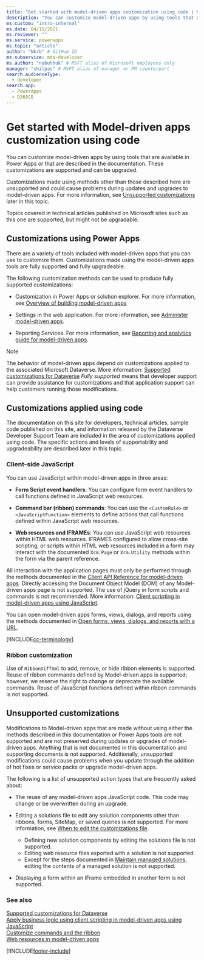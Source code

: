 ```yaml
---
title: "Get started with model-driven apps customization using code | Microsoft Docs" # Intent and product brand in a unique string of 43-59 chars including spaces
description: "You can customize model-driven apps by using tools that are available in Power Apps or that are described in the documentation. " # 115-145 characters including spaces. This abstract displays in the search result.
ms.custom: "intro-internal"
ms.date: 04/15/2021
ms.reviewer: ""
ms.service: powerapps
ms.topic: "article"
author: "Nkrb" # GitHub ID
ms.subservice: mda-developer
ms.author: "nabuthuk" # MSFT alias of Microsoft employees only
manager: "shilpas" # MSFT alias of manager or PM counterpart
search.audienceType:
  - developer
search.app:
  - PowerApps
  - D365CE
---
```

# Get started with Model-driven apps customization using code

You can customize model-driven apps by using tools that are available in Power Apps or that are described in the documentation. These customizations are supported and can be upgraded.

Customizations made using methods other than those described here are unsupported and could cause problems during updates and upgrades to model-driven apps. For more information, see [Unsupported customizations](#unsupported-customizations) later in this topic.

Topics covered in technical articles published on Microsoft sites such as this one are supported, but might not be upgradable.


## Customizations using Power Apps

There are a variety of tools included with model-driven apps that you can use to customize them. Customizations made using the model-driven apps tools are fully supported and fully upgradeable.

The following customization methods can be used to produce fully supported customizations:

- Customization in Power Apps or solution explorer. For more information, see [Overview of building model-driven apps](../../maker/model-driven-apps/model-driven-app-overview.md)

- Settings in the web application. For more information, see [Administer model-driven apps](../../maker/model-driven-apps/model-driven-app-overview.md).

- Reporting Services. For more information, see [Reporting and analytics guide for model-driven apps](../../maker/model-driven-apps/add-reporting-to-app.md).

> [!NOTE]
> The behavior of model-driven apps depend on customizations applied to the associated Microsoft Dataverse. More information: [Supported customizations for Dataverse](../data-platform/supported-customizations.md)
> *Fully supported* means that developer support can provide assistance for customizations and that application support can help customers running those modifications.


## Customizations applied using code

The documentation on this site for developers, technical articles, sample code published on this site, and information released by the Dataverse Developer Support Team are included in the area of customizations applied using code. The specific actions and levels of supportability and upgradeability are described later in this topic.

### Client-side JavaScript

You can use JavaScript within model-driven apps in three areas:

- **Form Script event handlers**: You can configure form event handlers to call functions defined in JavaScript web resources.

- **Command bar (ribbon) commands**: You can use the `<CustomRule>` or `<JavaScriptFunction>` elements to define actions that call functions defined within JavaScript web resources.

- **Web resources and IFRAMEs**: You can use JavaScript web resources within HTML web resources. IFRAMES configured to allow cross-site scripting, or scripts within HTML web resources included in a form may interact with the documented `Xrm.Page` or `Xrm.Utility` methods within the form via the parent reference.

All interaction with the application pages must only be performed through the methods documented in the [Client API Reference for model-driven apps](clientapi/reference.md). Directly accessing the Document Object Model (DOM) of any Model-driven apps page is not supported. The use of jQuery in form scripts and commands is not recommended. More information: [Client scripting in model-driven apps using JavaScript](client-scripting.md).

You can open model-driven apps forms, views, dialogs, and reports using the methods documented in [Open forms, views, dialogs, and reports with a URL](open-forms-views-dialogs-reports-url.md).

[!INCLUDE[cc-terminology](../data-platform/includes/cc-terminology.md)]

### Ribbon customization

Use of `RibbonDiffXml` to add, remove, or hide ribbon elements is supported. Reuse of ribbon commands defined by Model-driven apps is supported; however, we reserve the right to change or deprecate the available commands. Reuse of JavaScript functions defined within ribbon commands is not supported.

## Unsupported customizations

Modifications to Model-driven apps that are made without using either the methods described in this documentation or Power Apps tools are not supported and are not preserved during updates or upgrades of model-driven apps. Anything that is not documented in this documentation and supporting documents is not supported. Additionally, unsupported modifications could cause problems when you update through the addition of hot fixes or service packs or upgrade model-driven apps.

The following is a list of unsupported action types that are frequently asked about:

- The reuse of any model-driven apps JavaScript code. This code may change or be overwritten during an upgrade.
- Editing a solutions file to edit any solution components other than ribbons, forms, SiteMap, or saved queries is not supported. For more information, see [When to edit the customizations file](when-edit-customization-file.md).
    - Defining new solution components by editing the solutions file is not supported.
    - Editing web resource files exported with a solution is not supported.
    - Except for the steps documented in [Maintain managed solutions](/power-platform/alm/maintain-managed-solutions), editing the contents of a managed solution is not supported.

- Displaying a form within an IFrame embedded in another form is not supported.

### See also

[Supported customizations for Dataverse](../data-platform/supported-customizations.md)<br/>
[Apply business logic using client scripting in model-driven apps using JavaScript](client-scripting.md)<br/>
[Customize commands and the ribbon](customize-commands-ribbon.md)<br/>
[Web resources in model-driven apps](web-resources.md)


[!INCLUDE[footer-include](../../includes/footer-banner.md)]